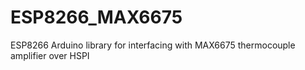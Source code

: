 # ESP8266_MAX6675
ESP8266 Arduino library for interfacing with MAX6675 thermocouple amplifier over HSPI
